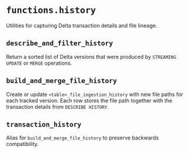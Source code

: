 # `functions.history`

Utilities for capturing Delta transaction details and file lineage.

## `describe_and_filter_history`

Return a sorted list of Delta versions that were produced by `STREAMING UPDATE` or `MERGE` operations.

## `build_and_merge_file_history`

Create or update `<table>_file_ingestion_history` with new file paths for each
tracked version.  Each row stores the file path together with the transaction
details from `DESCRIBE HISTORY`.

## `transaction_history`

Alias for `build_and_merge_file_history` to preserve backwards compatibility.


